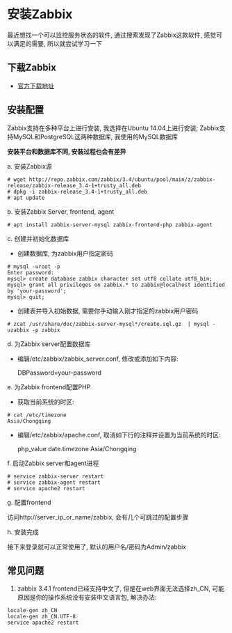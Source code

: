 # 安装Zabbix


最近想找一个可以监控服务状态的软件, 通过搜索发现了Zabbix这款软件, 感觉可以满足的需要, 所以就尝试学习一下

## 下载Zabbix

* [官方下载地址](https://www.zabbix.com/download)

## 安装配置

Zabbix支持在多种平台上进行安装, 我选择在Ubuntu 14.04上进行安装; Zabbix支持MySQL和PostgreSQL这两种数据库, 我使用的MySQL数据库

**安装平台和数据库不同, 安装过程也会有差异**

a. 安装Zabbix源

```
# wget http://repo.zabbix.com/zabbix/3.4/ubuntu/pool/main/z/zabbix-release/zabbix-release_3.4-1+trusty_all.deb
# dpkg -i zabbix-release_3.4-1+trusty_all.deb
# apt update
```

b. 安装Zabbix Server, frontend, agent

```
# apt install zabbix-server-mysql zabbix-frontend-php zabbix-agent
```

c. 创建并初始化数据库

* 创建数据库, 为zabbix用户指定密码
```
# mysql -uroot -p
Enter password: 
mysql> create database zabbix character set utf8 collate utf8_bin;
mysql> grant all privileges on zabbix.* to zabbix@localhost identified by 'your-password';
mysql> quit;
```

* 创建表并导入初始数据, 需要你手动输入刚才指定的zabbix用户密码
```
# zcat /usr/share/doc/zabbix-server-mysql*/create.sql.gz  | mysql -uzabbix -p zabbix
```

d. 为Zabbix server配置数据库

* 编辑/etc/zabbix/zabbix_server.conf, 修改或添加如下内容:

    DBPassword=your-password

e. 为Zabbix frontend配置PHP

* 获取当前系统的时区:
```
# cat /etc/timezone
Asia/Chongqing
```

* 编辑/etc/zabbix/apache.conf, 取消如下行的注释并设置为当前系统的时区:

    php_value date.timezone Asia/Chongqing

f. 启动Zabbix server和agent进程

```
# service zabbix-server restart
# service zabbix-agent restart
# service apache2 restart
```

g. 配置frontend

访问http://server_ip_or_name/zabbix, 会有几个可跳过的配置步骤

h. 安装完成

接下来登录就可以正常使用了, 默认的用户名/密码为Admin/zabbix

## 常见问题

1. zabbix 3.4.1 frontend已经支持中文了, 但是在web界面无法选择zh_CN, 可能原因是你的操作系统没有安装中文语言包, 解决办法:
```
locale-gen zh_CN
locale-gen zh_CN.UTF-8
service apache2 restart
```